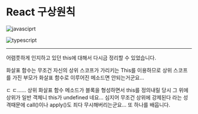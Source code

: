 # **React 구상원칙**

![javasciprt](https://img.shields.io/badge/javascript-up%20to%20date-yellow)

![typescript](https://img.shields.io/badge/typescript-up%20to%20date-blue)

---

어렴풋하게 인지하고 있던 this에 대해서 다시금 정리할 수 있었습니다.

화살표 함수는 무조건 자신의 상위 스코프가 가리키는 This를 이용하므로 상위 스코프를 가진 부모가 화살표 함수로 이루어진 메소드면 안되는거군요...

ㄷ ㄷ...... 상위 화살표 함수 메소드가 블록을 형성하면서 this를 정의내릴 당시 그 위에 상위가 일반 객체니 this가 undefined 네요...
심지어 무조건 상위에 강제된다 라는 성격때문에 call()이나 apply()도 죄다 무시해버리는군요... 또 하나를 배웁니다.
